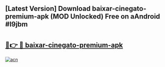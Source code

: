 ## [Latest Version] Download baixar-cinegato-premium-apk (MOD Unlocked) Free on aAndroid #l9jbm

# <h2><a href="https://bedroomkl.my?title=baixar-cinegato-premium-apk&ref=20M">🔗👉 🔴 baixar-cinegato-premium-apk</a></h2>

[![acn](https://github.com/user-attachments/assets/0f9c940e-d8b0-45ae-aac7-cd30a18b3e1c)](https://bedroomkl.my?title=baixar-cinegato-premium-apk&ref=20M)

